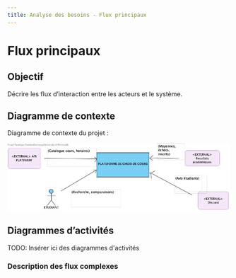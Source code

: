 ```yaml
---
title: Analyse des besoins - Flux principaux
---
```


# Flux principaux

## Objectif

Décrire les flux d’interaction entre les acteurs et le système.

## Diagramme de contexte

Diagramme de contexte du projet :

![Diagramme de contexte](diagrammes/diagramme-contexte.jpg)

## Diagrammes d’activités

TODO: Insérer ici des diagrammes d'activités

### Description des flux complexes


